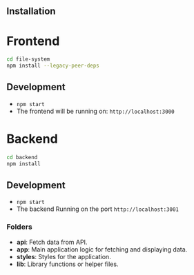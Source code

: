 ## Installation

# Frontend

```bash
cd file-system
npm install --legacy-peer-deps
```

## Development
- `npm start`
- The frontend will be running on: `http://localhost:3000`

# Backend

```bash
cd backend
npm install
```

## Development
- `npm start`
- The backend Running on the port `http://localhost:3001`

### Folders
- **api**: Fetch data from API.
- **app**: Main application logic for fetching and displaying data.
- **styles**: Styles for the application.
- **lib**: Library functions or helper files.
